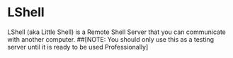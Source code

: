 # LShell
LShell (aka Little Shell) is a Remote Shell Server that you can communicate with another computer.
##[NOTE: You should only use this as a testing server until it is ready to be used Professionally]
